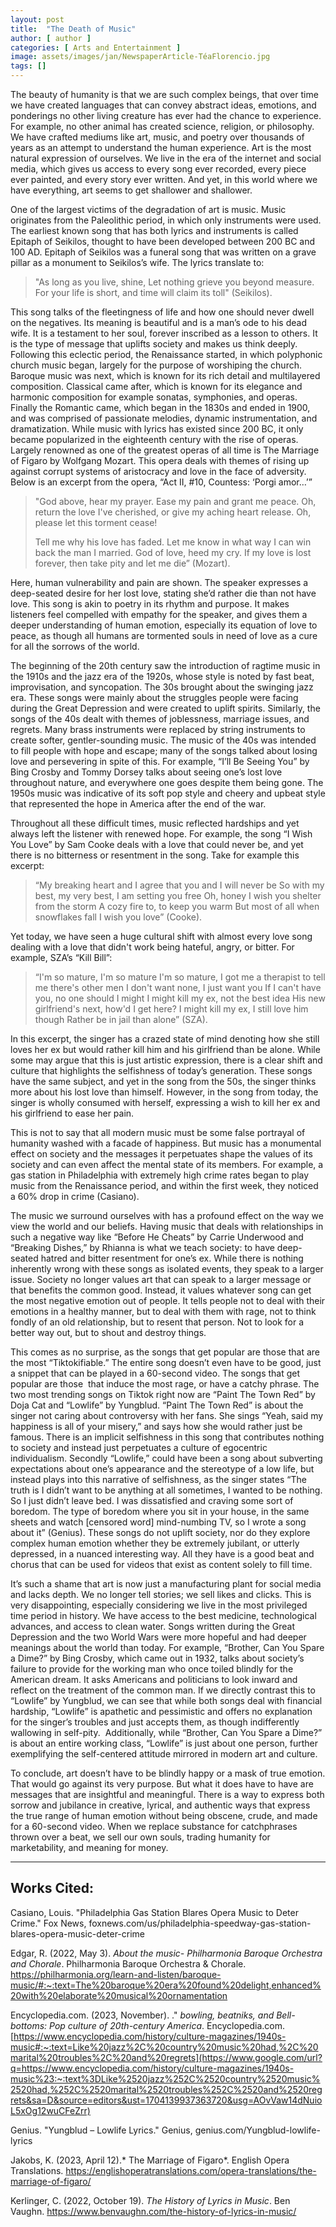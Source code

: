 ```yaml
---
layout: post
title:  "The Death of Music"
author: [ author ]
categories: [ Arts and Entertainment ]
image: assets/images/jan/NewspaperArticle-TéaFlorencio.jpg
tags: []
---
```


The beauty of humanity is that we are such complex beings, that over time we have created languages that can convey abstract ideas, emotions, and ponderings no other living creature has ever had the chance to experience. For example, no other animal has created science, religion, or philosophy. We have crafted mediums like art, music, and poetry over thousands of years as an attempt to understand the human experience. Art is the most natural expression of ourselves. We live in the era of the internet and social media, which gives us access to every song ever recorded, every piece ever painted, and every story ever written. And yet, in this world where we have everything, art seems to get shallower and shallower. 

One of the largest victims of the degradation of art is music. Music originates from the Paleolithic period, in which only instruments were used. The earliest known song that has both lyrics and instruments is called Epitaph of Seikilos, thought to have been developed between 200 BC and 100 AD. Epitaph of Seikilos was a funeral song that was written on a grave pillar as a monument to Seikilos’s wife. The lyrics translate to:

> "As long as you live, shine, Let nothing grieve you beyond measure. For your life is short, and time will claim its toll" (Seikilos).

This song talks of the fleetingness of life and how one should never dwell on the negatives. Its meaning is beautiful and is a man’s ode to his dead wife. It is a testament to her soul, forever inscribed as a lesson to others. It is the type of message that uplifts society and makes us think deeply. Following this eclectic period, the Renaissance started, in which polyphonic church music began, largely for the purpose of worshiping the church. Baroque music was next, which is known for its rich detail and multilayered composition. Classical came after, which is known for its elegance and harmonic composition for example sonatas, symphonies, and operas. Finally the Romantic came, which began in the 1830s and ended in 1900, and was comprised of passionate melodies, dynamic instrumentation, and dramatization. While music with lyrics has existed since 200 BC, it only became popularized in the eighteenth century with the rise of operas. Largely renowned as one of the greatest operas of all time is The Marriage of Figaro by Wolfgang Mozart. This opera deals with themes of rising up against corrupt systems of aristocracy and love in the face of adversity. Below is an excerpt from the opera, ​​“Act II, #10, Countess: ‘Porgi amor…’”

> "God above, hear my prayer.
> Ease my pain and grant me peace.
> Oh, return the love I've cherished,
> or give my aching heart release.
> Oh, please let this torment cease!
> 
> Tell me why his love has faded.
> Let me know in what way I
> can win back the man I married.
> God of love, heed my cry.
> If my love is lost forever,
> then take pity and let me die” (Mozart).

Here, human vulnerability and pain are shown. The speaker expresses a deep-seated desire for her lost love, stating she’d rather die than not have love. This song is akin to poetry in its rhythm and purpose. It makes listeners feel compelled with empathy for the speaker, and gives them a deeper understanding of human emotion, especially its equation of love to peace, as though all humans are tormented souls in need of love as a cure for all the sorrows of the world. 

The beginning of the 20th century saw the introduction of ragtime music in the 1910s and the jazz era of the 1920s, whose style is noted by fast beat, improvisation, and syncopation. The 30s brought about the swinging jazz era. These songs were mainly about the struggles people were facing during the Great Depression and were created to uplift spirits. Similarly, the songs of the 40s dealt with themes of joblessness, marriage issues, and regrets. Many brass instruments were replaced by string instruments to create softer, gentler-sounding music. The music of the 40s was intended to fill people with hope and escape; many of the songs talked about losing love and persevering in spite of this. For example, “I’ll Be Seeing You” by Bing Crosby and Tommy Dorsey talks about seeing one’s lost love throughout nature, and everywhere one goes despite them being gone. The 1950s music was indicative of its soft pop style and cheery and upbeat style that represented the hope in America after the end of the war. 

Throughout all these difficult times, music reflected hardships and yet always left the listener with renewed hope. For example, the song “I Wish You Love” by Sam Cooke deals with a love that could never be, and yet there is no bitterness or resentment in the song. Take for example this excerpt:

> “My breaking heart and I agree that you and I will never be
So with my best, my very best, I am setting you free
Oh, honey
I wish you shelter from the storm
A cozy fire to, to keep you warm
But most of all when snowflakes fall
I wish you love” (Cooke).

Yet today, we have seen a huge cultural shift with almost every love song dealing with a love that didn't work being hateful, angry, or bitter. For example, SZA’s “Kill Bill”:

> “I'm so mature, I'm so mature
I'm so mature, I got me a therapist to tell me there's other men
I don't want none, I just want you
If I can't have you, no one should
I might
I might kill my ex, not the best idea
His new girlfriend's next, how'd I get here?
I might kill my ex, I still love him though
Rather be in jail than alone” (SZA). 

In this excerpt, the singer has a crazed state of mind denoting how she still loves her ex but would rather kill him and his girlfriend than be alone. While some may argue that this is just artistic expression, there is a clear shift and culture that highlights the selfishness of today’s generation. These songs have the same subject, and yet in the song from the 50s, the singer thinks more about his lost love than himself. However, in the song from today, the singer is wholly consumed with herself, expressing a wish to kill her ex and his girlfriend to ease her pain. 

This is not to say that all modern music must be some false portrayal of humanity washed with a facade of happiness. But music has a monumental effect on society and the messages it perpetuates shape the values of its society and can even affect the mental state of its members. For example, a gas station in Philadelphia with extremely high crime rates began to play music from the Renaissance period, and within the first week, they noticed a 60% drop in crime (Casiano).

The music we surround ourselves with has a profound effect on the way we view the world and our beliefs. Having music that deals with relationships in such a negative way like “Before He Cheats” by Carrie Underwood and “Breaking Dishes,” by Rhianna is what we teach society: to have deep-seated hatred and bitter resentment for one’s ex. While there is nothing inherently wrong with these songs as isolated events, they speak to a larger issue. Society no longer values art that can speak to a larger message or that benefits the common good. Instead, it values whatever song can get the most negative emotion out of people. It tells people not to deal with their emotions in a healthy manner, but to deal with them with rage, not to think fondly of an old relationship, but to resent that person. Not to look for a better way out, but to shout and destroy things. 

This comes as no surprise, as the songs that get popular are those that are the most “Tiktokifiable.” The entire song doesn’t even have to be good, just a snippet that can be played in a 60-second video. The songs that get popular are those  that induce the most rage, or have a catchy phrase. The two most trending songs on Tiktok right now are “Paint The Town Red” by Doja Cat and “Lowlife” by Yungblud. “Paint The Town Red” is about the singer not caring about controversy with her fans. She sings “Yeah, said my happiness is all of your misery,” and says how she would rather just be famous. There is an implicit selfishness in this song that contributes nothing to society and instead just perpetuates a culture of egocentric individualism. Secondly “Lowlife,” could have been a song about subverting expectations about one’s appearance and the stereotype of a low life, but instead plays into this narrative of selfishness, as the singer states “The truth is I didn’t want to be anything at all sometimes, I wanted to be nothing. So I just didn’t leave bed. I was dissatisfied and craving some sort of boredom. The type of boredom where you sit in your house, in the same sheets and watch [censored word] mind-numbing TV, so I wrote a song about it” (Genius). These songs do not uplift society, nor do they explore complex human emotion whether they be extremely jubilant, or utterly depressed, in a nuanced interesting way. All they have is a good beat and chorus that can be used for videos that exist as content solely to fill time. 

It’s such a shame that art is now just a manufacturing plant for social media and lacks depth. We no longer tell stories; we sell likes and clicks. This is very disappointing, especially considering we live in the most privileged time period in history. We have access to the best medicine, technological advances, and access to clean water. Songs written during the Great Depression and the two World Wars were more hopeful and had deeper meanings about the world than today. For example, “Brother, Can You Spare a Dime?” by Bing Crosby, which came out in 1932, talks about society’s failure to provide for the working man who once toiled blindly for the American dream. It asks Americans and politicians to look inward and reflect on the treatment of the common man. If we directly contrast this to “Lowlife” by Yungblud, we can see that while both songs deal with financial hardship, “Lowlife” is apathetic and pessimistic and offers no explanation for the singer’s troubles and just accepts them, as though indifferently wallowing in self-pity.  Additionally, while “Brother, Can You Spare a Dime?” is about an entire working class, “Lowlife” is just about one person, further exemplifying the self-centered attitude mirrored in modern art and culture. 

To conclude, art doesn’t have to be blindly happy or a mask of true emotion. That would go against its very purpose. But what it does have to have are messages that are insightful and meaningful. There is a way to express both sorrow and jubilance in creative, lyrical, and authentic ways that express the true range of human emotion without being obscene, crude, and made for a 60-second video. When we replace substance for catchphrases thrown over a beat, we sell our own souls, trading humanity for marketability, and meaning for money. 

---
## Works Cited:

Casiano, Louis. "Philadelphia Gas Station Blares Opera Music to Deter Crime." Fox News, foxnews.com/us/philadelphia-speedway-gas-station-blares-opera-music-deter-crime

Edgar, R. (2022, May 3). *About the music- Philharmonia Baroque Orchestra and Chorale*. Philharmonia Baroque Orchestra & Chorale. https://philharmonia.org/learn-and-listen/baroque-music/#:~:text=The%20baroque%20era%20found%20delight,enhanced%20with%20elaborate%20musical%20ornamentation

Encyclopedia.com. (2023, November). ." *bowling, beatniks, and Bell-bottoms: Pop culture of 20th-century America*. Encyclopedia.com. [https://www.encyclopedia.com/history/culture-magazines/1940s-music#:~:text=Like%20jazz%2C%20country%20music%20had,%2C%20marital%20troubles%2C%20and%20regrets](https://www.google.com/url?q=https://www.encyclopedia.com/history/culture-magazines/1940s-music%23:~:text%3DLike%2520jazz%252C%2520country%2520music%2520had,%252C%2520marital%2520troubles%252C%2520and%2520regrets&sa=D&source=editors&ust=1704139937363720&usg=AOvVaw14dNuioL5xOg12wuCFeZrr)

Genius. "Yungblud – Lowlife Lyrics." Genius, genius.com/Yungblud-lowlife-lyrics

Jakobs, K. (2023, April 12).* The Marriage of Figaro*. English Opera Translations. https://englishoperatranslations.com/opera-translations/the-marriage-of-figaro/

Kerlinger, C. (2022, October 19). *The History of Lyrics in Music*. Ben Vaughn. https://www.benvaughn.com/the-history-of-lyrics-in-music/ 

